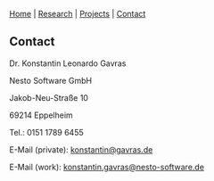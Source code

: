 [Home](https://kostagav.github.io/) | [Research](https://kostagav.github.io/research) | [Projects](https://kostagav.github.io/projects) | [Contact](https://kostagav.github.io/contact)

## Contact

Dr. Konstantin Leonardo Gavras

Nesto Software GmbH

Jakob-Neu-Straße 10

69214 Eppelheim

Tel.: 0151 1789 6455

E-Mail (private): <a href="mailto:konstantin@gavras.de">konstantin@gavras.de</a>

E-Mail (work): <a href="mailto:konstantin.gavras@nesto-software.de">konstantin.gavras@nesto-software.de</a>
